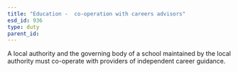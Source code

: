 ```yaml
---
title: "Education -  co-operation with careers advisors"
esd_id: 936
type: duty
parent_id:  
---
```


A local authority and the governing body of a school maintained by the local authority must co-operate with providers of independent career guidance.

